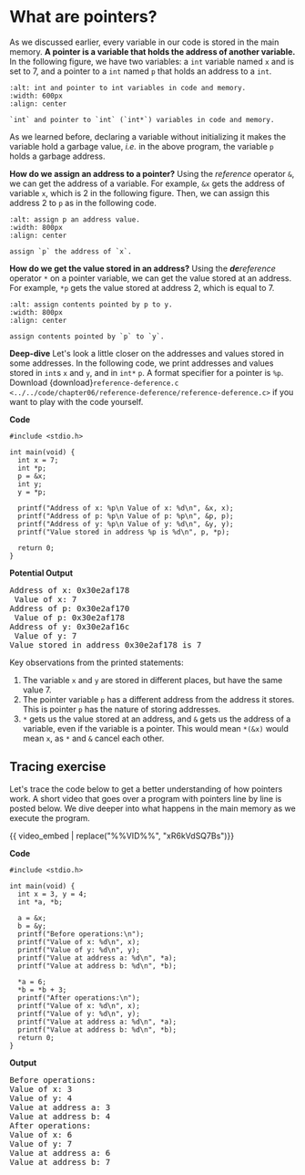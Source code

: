 # What are pointers?

As we discussed earlier, every variable in our code is stored in the main memory. **A pointer is a variable that holds the address of another variable.** In the following figure, we have two variables: a `int` variable named `x` and is set to $7$, and a pointer to a `int` named `p` that holds an address to a `int`.

```{figure} ./images/pointer-in-memory.png
:alt: int and pointer to int variables in code and memory.
:width: 600px
:align: center

`int` and pointer to `int` (`int*`) variables in code and memory.
```

As we learned before, declaring a variable without initializing it makes the variable hold a garbage value, *i.e.* in the above program, the variable `p` holds a garbage address. 

**How do we assign an address to a pointer?** Using the _reference_ operator `&`, we can get the address of a variable. For example, `&x` gets the address of variable `x`, which is $2$ in the following figure. Then, we can assign this address $2$ to `p` as in the following code.

```{figure} ./images/p-assigned-address.png
:alt: assign p an address value.
:width: 800px
:align: center

assign `p` the address of `x`.
```

**How do we get the value stored in an address?** Using the _**de**reference_ operator `*` on a pointer variable, we can get the value stored at an address. For example, `*p` gets the value stored at address $2$, which is equal to $7$.

```{figure} ./images/dereference-p.png
:alt: assign contents pointed by p to y.
:width: 800px
:align: center

assign contents pointed by `p` to `y`.
```

**Deep-dive** Let's look a little closer on the addresses and values stored in some addresses. In the following code, we print addresses and values stored in `int`s `x` and `y`, and in `int*` `p`. A format specifier for a pointer is `%p`. Download {download}`reference-deference.c <../../code/chapter06/reference-deference/reference-deference.c>` if you want to play with the code yourself.

**Code**
```{code-block} c
#include <stdio.h>

int main(void) {
  int x = 7;
  int *p;
  p = &x;
  int y;
  y = *p;

  printf("Address of x: %p\n Value of x: %d\n", &x, x);
  printf("Address of p: %p\n Value of p: %p\n", &p, p);
  printf("Address of y: %p\n Value of y: %d\n", &y, y);
  printf("Value stored in address %p is %d\n", p, *p);

  return 0;
}
```

**Potential Output**
<pre>
Address of x: 0x30e2af178
 Value of x: 7
Address of p: 0x30e2af170
 Value of p: 0x30e2af178
Address of y: 0x30e2af16c
 Value of y: 7
Value stored in address 0x30e2af178 is 7
</pre>

Key observations from the printed statements:

1. The variable `x` and `y` are stored in different places, but have the same value $7$.
2. The pointer variable `p` has a different address from the address it stores. This is pointer `p` has the nature of storing addresses.
3. `*` gets us the value stored at an address, and `&` gets us the address of a variable, even if the variable is a pointer. This would mean `*(&x)` would mean `x`, as `*` and `&` cancel each other. 

## Tracing exercise

Let's trace the code below to get a better understanding of how pointers work. A short video that goes over a program with pointers line by line is posted below. We dive deeper into what happens in the main memory as we execute the program. 

{{ video_embed | replace("%%VID%%", "xR6kVdSQ7Bs")}}

**Code**
```{code-block} c
#include <stdio.h>

int main(void) {
  int x = 3, y = 4;
  int *a, *b;

  a = &x;
  b = &y;
  printf("Before operations:\n");
  printf("Value of x: %d\n", x);
  printf("Value of y: %d\n", y);
  printf("Value at address a: %d\n", *a);
  printf("Value at address b: %d\n", *b);

  *a = 6;
  *b = *b + 3;
  printf("After operations:\n");
  printf("Value of x: %d\n", x);
  printf("Value of y: %d\n", y);
  printf("Value at address a: %d\n", *a);
  printf("Value at address b: %d\n", *b);
  return 0;
}
```

**Output**
<pre>
Before operations:
Value of x: 3
Value of y: 4
Value at address a: 3
Value at address b: 4
After operations:
Value of x: 6
Value of y: 7
Value at address a: 6
Value at address b: 7
</pre>